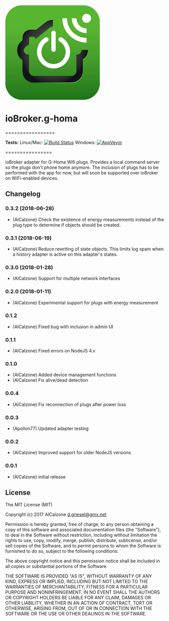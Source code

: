 ![Logo](admin/g-homa.png)
# ioBroker.g-homa
=================

**Tests:** Linux/Mac: [![Build Status](https://travis-ci.org/AlCalzone/ioBroker.g-homa.svg?branch=master)](https://travis-ci.org/AlCalzone/ioBroker.g-homa) 
Windows: [![AppVeyor](https://ci.appveyor.com/api/projects/status/github/AlCalzone/ioBroker.g-homa?branch=master&svg=true)](https://ci.appveyor.com/project/AlCalzone/ioBroker-g-homa/)

================

ioBroker adapter for G-Homa Wifi plugs. Provides a local command server so the plugs don't phone home anymore.
The inclusion of plugs has to be performed with the app for now, but will soon be supported over ioBroker on WiFi-enabled devices.

## Changelog

### 0.3.2 (2018-06-28)
* (AlCalzone) Check the existence of energy measurements instead of the plug type to determine if objects should be created.

### 0.3.1 (2018-06-19)
* (AlCalzone) Reduce rewriting of state objects. This limits log spam when a history adapter is active on this adapter's states.

### 0.3.0 (2018-01-28)
* (AlCalzone) Support for multiple network interfaces

### 0.2.0 (2018-01-11)
* (AlCalzone) Experimental support for plugs with energy measurement

### 0.1.2
* (AlCalzone) Fixed bug with inclusion in admin UI

### 0.1.1
* (AlCalzone) Fixed errors on NodeJS 4.x

### 0.1.0
* (AlCalzone) Added device management functions
* (AlCalzone) Fix alive/dead detection

### 0.0.4
* (AlCalzone) Fix reconnection of plugs after power loss

### 0.0.3
* (Apollon77) Updated adapter testing

### 0.0.2
* (AlCalzone) Improved support for older NodeJS versions

### 0.0.1
* (AlCalzone) initial release

## License
The MIT License (MIT)

Copyright (c) 2017 AlCalzone <d.griesel@gmx.net>

Permission is hereby granted, free of charge, to any person obtaining a copy
of this software and associated documentation files (the "Software"), to deal
in the Software without restriction, including without limitation the rights
to use, copy, modify, merge, publish, distribute, sublicense, and/or sell
copies of the Software, and to permit persons to whom the Software is
furnished to do so, subject to the following conditions:

The above copyright notice and this permission notice shall be included in
all copies or substantial portions of the Software.

THE SOFTWARE IS PROVIDED "AS IS", WITHOUT WARRANTY OF ANY KIND, EXPRESS OR
IMPLIED, INCLUDING BUT NOT LIMITED TO THE WARRANTIES OF MERCHANTABILITY,
FITNESS FOR A PARTICULAR PURPOSE AND NONINFRINGEMENT. IN NO EVENT SHALL THE
AUTHORS OR COPYRIGHT HOLDERS BE LIABLE FOR ANY CLAIM, DAMAGES OR OTHER
LIABILITY, WHETHER IN AN ACTION OF CONTRACT, TORT OR OTHERWISE, ARISING FROM,
OUT OF OR IN CONNECTION WITH THE SOFTWARE OR THE USE OR OTHER DEALINGS IN
THE SOFTWARE.
